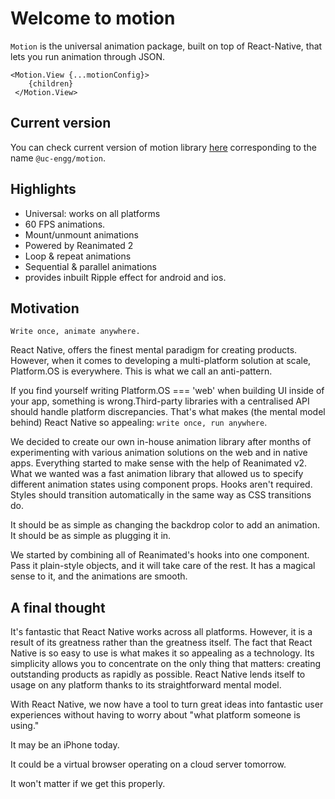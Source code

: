 # Welcome to motion
`Motion` is the universal animation package, built on top of React-Native, that lets you run animation through JSON.
```
<Motion.View {...motionConfig}>
    {children}
 </Motion.View>
```

## Current version
You can check current version of motion library [here](https://www.npmjs.com/package/@uc-engg/motion) corresponding to the name `@uc-engg/motion`.

## Highlights
* Universal: works on all platforms
* 60 FPS animations.
* Mount/unmount animations
* Powered by Reanimated 2
* Loop & repeat animations
* Sequential & parallel animations
* provides inbuilt Ripple effect for android and ios.

## Motivation
`Write once, animate anywhere.`

React Native, offers the finest mental paradigm for creating products. However, when it comes to developing a multi-platform solution at scale, Platform.OS is everywhere. This is what we call an anti-pattern.

If you find yourself writing Platform.OS === 'web' when building UI inside of your app, something is wrong.Third-party libraries with a centralised API should handle platform discrepancies. That's what makes (the mental model behind) React Native so appealing: `write once, run anywhere`.

We decided to create our own in-house animation library after months of experimenting with various animation solutions on the web and in native apps. Everything started to make sense with the help of Reanimated v2. What we wanted was a fast animation library that allowed us to specify different animation states using component props. Hooks aren't required. Styles should transition automatically in the same way as CSS transitions do.

It should be as simple as changing the backdrop color to add an animation. It should be as simple as plugging it in.

We started by combining all of Reanimated's hooks into one component. Pass it plain-style objects, and it will take care of the rest. It has a magical sense to it, and the animations are smooth.

## A final thought
It's fantastic that React Native works across all platforms. However, it is a result of its greatness rather than the greatness itself. The fact that React Native is so easy to use is what makes it so appealing as a technology. Its simplicity allows you to concentrate on the only thing that matters: creating outstanding products as rapidly as possible. React Native lends itself to usage on any platform thanks to its straightforward mental model.

With React Native, we now have a tool to turn great ideas into fantastic user experiences without having to worry about "what platform someone is using."

It may be an iPhone today.

It could be a virtual browser operating on a cloud server tomorrow.

It won't matter if we get this properly.
